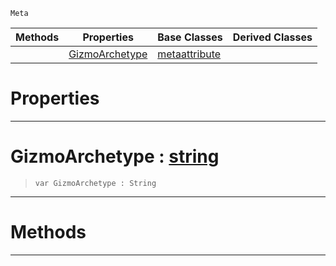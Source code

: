  `Meta`

|Methods|Properties|Base Classes|Derived Classes|
|---|---|---|---|
| |[ GizmoArchetype](https://github.com/zeroengineteam/ZeroDocs/blob/master/code_reference/class_reference/metaeditorgizmo.markdown#gizmoarchetype-zero-engi)|[metaattribute](https://github.com/zeroengineteam/ZeroDocs/blob/master/code_reference/class_reference/metaattribute.markdown)| |


 #  Properties


---  
 #  GizmoArchetype : [string](https://github.com/zeroengineteam/ZeroDocs/blob/master/code_reference/zilch_base_types/string.markdown)

> 
> ``` lang=cpp, name=Zilch
> var GizmoArchetype : String


---  
 #  Methods


---  
 

 